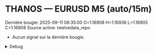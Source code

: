 # THANOS — EURUSD M5 (auto/15m)
Dernière bougie: 2025-09-11 08:35:00  O=1.16908  H=1.16936  L=1.16905  C=1.16908
Source active: twelvedata_repo

- Aucun signal sur la dernière bougie.

<details><summary>Debug</summary>

- TD_API_KEY manquant.

</details>